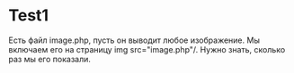 # Test1
Есть файл image.php, пусть он выводит любое изображение.
Мы включаем его на страницу img src="image.php"/. Нужно знать, сколько раз мы его показали.
